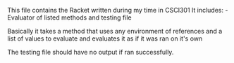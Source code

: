 This file contains the Racket written during my time in CSCI301
It includes:
-Evaluator of listed methods and testing file

Basically it takes a method that uses any environment of references and 
a list of values to evaluate and evaluates it as if it was ran on it's own

The testing file should have no output if ran successfully.
